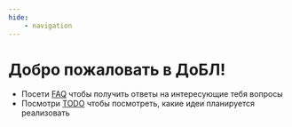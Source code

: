 ```yaml
---
hide:
    - navigation
---
```


# Добро пожаловать в ДоБЛ!

- Посети [FAQ](/faq) чтобы получить ответы на интересующие тебя вопросы
- Посмотри [TODO](/todo) чтобы посмотреть, какие идеи планируется реализовать
